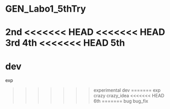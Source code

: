# GEN_Labo1_5thTry

2nd
<<<<<<< HEAD
<<<<<<< HEAD
3rd
4th
<<<<<<< HEAD
5th
=======
dev
=======
exp
>>>>>>> experimental
>>>>>>> dev
=======
exp
crazy
>>>>>>> crazy_idea
<<<<<<< HEAD
6th
=======
bug
>>>>>>> bug_fix
